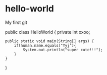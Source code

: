 # hello-world
My first git

public class HelloWorld {
    private int xxoo;
    
    public static void main(String[] args) {
        if(human.name.equals("Yyj"){
            System.out.println("super cute!!!");
        }
    }
}
